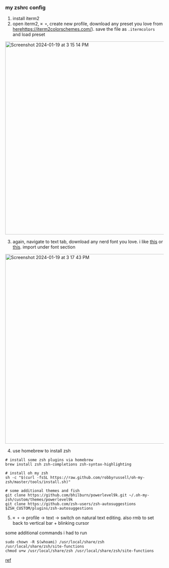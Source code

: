 ### my zshrc config

1. install iterm2
2. open iterm2, `⌘ +`, create new profile, download any preset you love from [here](https://iterm2colorschemes.com/)https://iterm2colorschemes.com/). save the file as `.itermcolors` and load preset
<img width="614" alt="Screenshot 2024-01-19 at 3 15 14 PM" src="https://github.com/btjm123/zshrc-config/assets/19306879/fc02df2d-a299-4c7a-829d-e9394ed5534d">

3. again, navigate to text tab, download any nerd font you love. i like [this](https://www.jetbrains.com/lp/mono/) or [this](https://github.com/powerline/fonts/blob/master/Meslo%20Slashed/Meslo%20LG%20M%20Regular%20for%20Powerline.ttf). import under font section
<img width="603" alt="Screenshot 2024-01-19 at 3 17 43 PM" src="https://github.com/btjm123/zshrc-config/assets/19306879/93927470-cf44-4c6f-9a42-1a7d4548c780">

4. use homebrew to install zsh
```
# install some zsh plugins via homebrew
brew install zsh zsh-completions zsh-syntax-highlighting

# install oh my zsh
sh -c "$(curl -fsSL https://raw.github.com/robbyrussell/oh-my-zsh/master/tools/install.sh)"

# some additional themes and fish
git clone https://github.com/bhilburn/powerlevel9k.git ~/.oh-my-zsh/custom/themes/powerlevel9k
git clone https://github.com/zsh-users/zsh-autosuggestions $ZSH_CUSTOM/plugins/zsh-autosuggestions
```

5. `⌘ +` -> profile -> text -> switch on natural text editing. also rmb to set back to vertical bar + blinking cursor

some additional commands i had to run
```
sudo chown -R $(whoami) /usr/local/share/zsh /usr/local/share/zsh/site-functions
chmod u+w /usr/local/share/zsh /usr/local/share/zsh/site-functions
```

[ref]([url](https://medium.com/@Clovis_app/configuration-of-a-beautiful-efficient-terminal-and-prompt-on-osx-in-7-minutes-827c29391961)https://medium.com/@Clovis_app/configuration-of-a-beautiful-efficient-terminal-and-prompt-on-osx-in-7-minutes-827c29391961)
